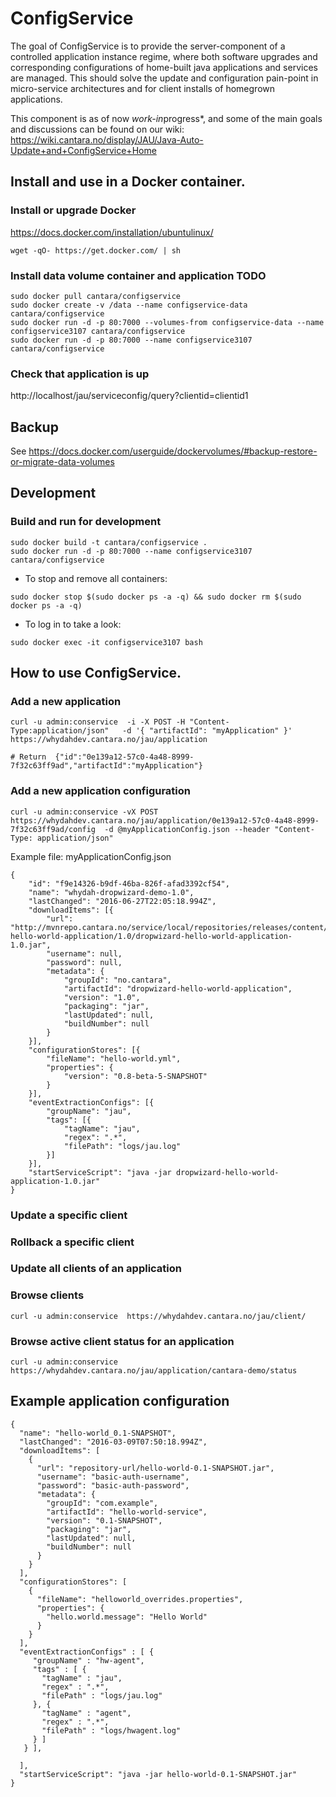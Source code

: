 # ConfigService

The goal of ConfigService is to provide the server-component of a controlled application instance regime, where both software upgrades and corresponding configurations of home-built java applications and services are managed. This should solve the update and configuration pain-point in micro-service architectures and for client installs of homegrown applications.

This component is as of now *work-in*progress*, and some of the main goals and discussions can be found on our wiki:  https://wiki.cantara.no/display/JAU/Java-Auto-Update+and+ConfigService+Home


## Install and use in a Docker container.

### Install or upgrade Docker 

https://docs.docker.com/installation/ubuntulinux/

```
wget -qO- https://get.docker.com/ | sh
```

###  Install data volume container and application TODO 
```
sudo docker pull cantara/configservice
sudo docker create -v /data --name configservice-data cantara/configservice 
sudo docker run -d -p 80:7000 --volumes-from configservice-data --name configservice3107 cantara/configservice
sudo docker run -d -p 80:7000 --name configservice3107 cantara/configservice
```


### Check that application is up 

http://localhost/jau/serviceconfig/query?clientid=clientid1


## Backup 

See https://docs.docker.com/userguide/dockervolumes/#backup-restore-or-migrate-data-volumes


## Development 

### Build and run for development

```
sudo docker build -t cantara/configservice .
sudo docker run -d -p 80:7000 --name configservice3107 cantara/configservice
```

* To stop and remove all containers: 
```
sudo docker stop $(sudo docker ps -a -q) && sudo docker rm $(sudo docker ps -a -q)
```

* To log in to take a look: 
```
sudo docker exec -it configservice3107 bash
```

## How to use ConfigService.

### Add a new application

```
curl -u admin:conservice  -i -X POST -H "Content-Type:application/json"   -d '{ "artifactId": "myApplication" }'  https://whydahdev.cantara.no/jau/application

# Return  {"id":"0e139a12-57c0-4a48-8999-7f32c63ff9ad","artifactId":"myApplication"}
```

### Add a new application configuration

```
curl -u admin:conservice -vX POST https://whydahdev.cantara.no/jau/application/0e139a12-57c0-4a48-8999-7f32c63ff9ad/config  -d @myApplicationConfig.json --header "Content-Type: application/json"

```

Example file: myApplicationConfig.json
```
{
	"id": "f9e14326-b9df-46ba-826f-afad3392cf54",
	"name": "whydah-dropwizard-demo-1.0",
	"lastChanged": "2016-06-27T22:05:18.994Z",
	"downloadItems": [{
		"url": "http://mvnrepo.cantara.no/service/local/repositories/releases/content/no/cantara/dropwizard-hello-world-application/1.0/dropwizard-hello-world-application-1.0.jar",
		"username": null,
		"password": null,
		"metadata": {
			"groupId": "no.cantara",
			"artifactId": "dropwizard-hello-world-application",
			"version": "1.0",
			"packaging": "jar",
			"lastUpdated": null,
			"buildNumber": null
		}
	}],
	"configurationStores": [{
		"fileName": "hello-world.yml",
		"properties": {
			"version": "0.8-beta-5-SNAPSHOT"
		}
	}],
	"eventExtractionConfigs": [{
		"groupName": "jau",
		"tags": [{
			"tagName": "jau",
			"regex": ".*",
			"filePath": "logs/jau.log"
		}]
	}],
	"startServiceScript": "java -jar dropwizard-hello-world-application-1.0.jar"
}
```


### Update a specific client

### Rollback a specific client

### Update all clients of an application

### Browse clients 

```
curl -u admin:conservice  https://whydahdev.cantara.no/jau/client/
```

### Browse active client status for an application

```
curl -u admin:conservice  https://whydahdev.cantara.no/jau/application/cantara-demo/status
```

## Example application configuration 

```
{
  "name": "hello-world_0.1-SNAPSHOT",
  "lastChanged": "2016-03-09T07:50:18.994Z",
  "downloadItems": [
    {
      "url": "repository-url/hello-world-0.1-SNAPSHOT.jar",
      "username": "basic-auth-username",
      "password": "basic-auth-password",
      "metadata": {
        "groupId": "com.example",
        "artifactId": "hello-world-service",
        "version": "0.1-SNAPSHOT",
        "packaging": "jar",
        "lastUpdated": null,
        "buildNumber": null
      }
    }
  ],
  "configurationStores": [
    {
      "fileName": "helloworld_overrides.properties",
      "properties": {
        "hello.world.message": "Hello World"
      }
    }
  ],
  "eventExtractionConfigs" : [ {
     "groupName" : "hw-agent",
     "tags" : [ {
       "tagName" : "jau",
       "regex" : ".*",
       "filePath" : "logs/jau.log"
     }, {
       "tagName" : "agent",
       "regex" : ".*",
       "filePath" : "logs/hwagent.log"
     } ]
   } ],

  ],
  "startServiceScript": "java -jar hello-world-0.1-SNAPSHOT.jar"
}
```
